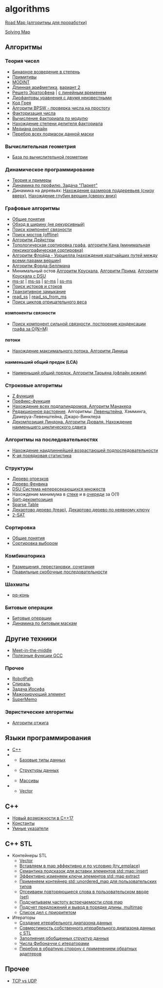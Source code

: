 # algorithms

[Road Map (алгоритмы для проработки)](./roadMap.md)

[Solving Map](./solving-map.md)

## Алгоритмы

### Теория чисел

* [Бинарное возведение в степень](/theory/binpow.md)
* [Примитивы](/theory/primitivy.md)
* [MODINT](/theory/MODINT.md)
* [Длинная арифметика](/theory/da.md), [вариант 2](/theory/da2.md)
* [Решето Эратосфена](/theory/eratosfen.md) | [с линейным временем](/theory/eratosfen_n.md)
* [Диофантовы уравнения с двумя неизвестными](/theory/diafant.md)
* [Код Грея](/theory/gray.md)
* [Алгоритм BPSW - проверка числа на простоту](/theory/bpsw.md)
* [Факторизация числа](/theory/factorize.md)
* [Вычисление факториала по модулю](/theory/factmod.md)
* [Нахождение степени делителя факториала](/theory/step_factor.md)
* [Медиана онлайн](/theory/med_online.md)
* [Перебор всех подмасок данной маски](/theory/mask.md)

### Вычислительная геометрия
* [База по вычислительной геометрии](/theory/calc_geometry.md)

### Динамическое программирование

* [Теория и примеры](/theory/dynamic.md)
* [Динамика по профилю. Задача "Паркет"](/theory/dp_profile.md)
* Динамика на деревьях: [Нахождение размеров поддеревьев (снизу вверх)](theory/dp_tree_size.md), [Нахождение глубин вершин (сверху вниз)](theory/dp_depth_size.md)

### Графовые алгоритмы

* [Общие понятия](/theory/graf.md)
* [Обход в ширину (не рекурсивный)](/theory/graf/bfs.md)
* [Поиск компонент связности](/theory/graf/bfsCompSv.md)
* [Поиск мостов (offline)](/theory/bridge.md)
* [Алгоритм Дейкстры](/theory/graf/dejkstra.md)
* [Топологическая сортировка графа](/theory/graf/topologicSort.md), [алгоритм Кана (минимальная лексикографическая сортировка)](./theory/graf/kahn.md)
* [Алгоритм Флойда - Уоршелла (нахождения кратчайших путей между всеми парами вершин)](/theory/graf/Floyd_Warshall.md)
* [Алгоритм Форда-Беллмана](/theory/graf/FordBellman.md)
* Минимальный остов [Алгоритм Крускала](/theory/graf/Kruskal.md), [Алгоритм Прима](/theory/graf/prim.md), [Алгоритм Крускала с DSU](/theory/graf/Kruskal_dsu.md)
* [ms-sr](/theory/graf/ms_to_sr.md) | [ms-ss](/theory/graf/ms_to_ss.md) | [sr-ms](/theory/graf/sr_to_ms.md) | [ss-ms](/theory/graf/ss_to_ms.md)
* [Поиск истоков и стоков](/theory/graf/istok_stok.md)
* [Транзитивное замыкание](/theory/graf/transitive_closure.md)
* [read_ss](/theory/graf/read_ss.md) | [read_ss_from_ms](/theory/graf/read_ss_from_ms.md)
* [Поиск циклов отрицательного веса](/theory/graf/cycle.md)

#### компоненты связности

* [Поиск компонент сильной связности, построение конденсации графа за O(N+M)](/theory/graf/scc.md)

#### потоки
* [Нахождение максимального потока. Алгоритм Диница](/theory/graf/dinic.md)

#### наименьший общий предок (LCA)
* [Наименьший общий предок. Алгоритм Тарьяна (офлайн режим)](/theory/graf/lca_offline.md)

### Строковые алгоритмы

* [Z функция](/theory/zFunction.md)
* [Префикс-функция](/theory/prefix_function.md)
* [Нахождение всех подпалиндромов. Алгоритм Манакера](/theory/manaker.md)
* [Редакционное растояние](/theory/EditDistance.md). Алгоритмы: [Левенштейна]((/theory/Levenshtein.md)), Хэмминга, Дамеруа-Левенштейна, Джаро-Винклера
* [Декомпозиция Линдона. Алгоритм Дюваля. Нахождение наименьшего циклического сдвига](/theory/Lindon.md)


### Алгоритмы на последовательностях
* [Нахождение наидлиннейшей возрастающей подпоследовательности](/theory/maxsubarray.md)
* [K-ая порядковая статистика](/theory/nth_element.md)


### Структуры

* [Дерево отрезков](/theory/segTree.md)
* [Дерево Фенвика](/theory/fenwick.md)
* [DSU Система непересекающихся множеств](/theory/dsu.md)
* Нахождение минимума в [стеке](/theory/stack_min.md) и в [очереди](/theory/queue_min.md) за O(1)
* [Sqrt-декомпозиция](/theory/sqrt.md)
* [Sparse Table](/theory/sparse.md)
* [Декартово дерево (treap)](/theory/treap.md), [Декартово дерево по неявному ключу](/theory/treapImplicit.md)
* [2-SAT](./lib/two-sat.cpp)

### Сортировка

* [Общие понятия](/theory/sort.md)
* [Сортировка выбором](/theory/sort/selection-sort.md)

### Комбинаторика

* [Размещения, перестановки, сочетания](/theory/kombinator.md)
* [Правильные скобочные последовательности](/theory/skobki.md)

### Шахматы

* [pq-конь](/theory/pq_horse.md)

### Битовые операции

* [Битовые операции](/theory/bit.md)
* [Динамика по битовым маскам](/theory/bit_dp.md)

## Другие техники
* [Meet-in-the-middle](/theory/meetInTheMiddle.md)
* [Полезные функции GCC](/theory/gcc_func.md)

### Прочее

* [RobotPath](/theory/RobotPath.md)
* [Спираль](/theory/spiral.md)
* [Задача Иосифа](/theory/joseph.md)
* [Мажорирующий элемент](/theory/major.md)
* [SuperMemo](/theory/supermemo.md)

### Эвристические алгоритмы
* [Алгоритм отжига](/theory/otjig.md)

## Языки программирования

* [C++](./languages/cpp/README.md)
* * [Базовые типы данных](/languages/cpp/base_type.md)
* * [Структуры данных](/theory/data-structure.md)
* * [Массивы](/languages/cpp/array.md)
* * [Vector](/languages/cpp/vector.md)

## C++
* [Новый возможности в С++17](./stl/newcpp17.md)
* [Константы](./stl/const.md)
* [Умные указатели](./cpp/ptr.md)

## C++ STL
* Контейнеры STL
  * [Vector](./stl/vector.md)
  * [Вставляем в map эффективно и по условию (try_emplace)](./stl/try_emplace.md)
  * [Семантика подсказок для вставки элементов std::map::insert](./stl/map_insert_it.md)
  * [Эффективно изменяем ключи элементов std::map extract](./stl/extract.md)
  * [Применяем контейнер std::unordered_map для пользовательских типов](./stl/unordered_map.md)
  * [Отсеиваем повторяющиеся слова в пользовательском вводе (set)](./stl/set.md)
  * [Подсчитываем частоту встречаемости слов map](./stl/map_count.md)
  * [Подсчет предложений и вывод в порядке длины, multimap](./stl/multimap_count.md)
  * [Список дел с приоритетом](./stl/proirity_queue.md)
* Итераторы
  * [Создание итерабельного диапазона данных](./stl/iter_item.md)
  * [Совместимость собственного итерабельного диапазона данных с STL](./stl/iter_item_sovm.md)
  * [Заполнения обобщенных структур данных](./stl/load_struct.md)
  * [Числа Фибоначчи с итераторами](./stl/fib_iter.md)
  * [Перебор в обратную сторону с применением обратных адаптеров](./stl/reverse_iter.md)

## Прочее
* [TCP vs UDP](./theory/tcp_udp.md)
